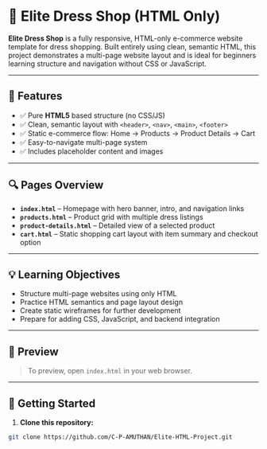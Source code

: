 # 👗 Elite Dress Shop (HTML Only)

**Elite Dress Shop** is a fully responsive, HTML-only e-commerce website template for dress shopping. Built entirely using clean, semantic HTML, this project demonstrates a multi-page website layout and is ideal for beginners learning structure and navigation without CSS or JavaScript.

---

## 🎯 Features

- ✅ Pure **HTML5** based structure (no CSS/JS)
- ✅ Clean, semantic layout with `<header>`, `<nav>`, `<main>`, `<footer>`
- ✅ Static e-commerce flow: Home → Products → Product Details → Cart
- ✅ Easy-to-navigate multi-page system
- ✅ Includes placeholder content and images

---

## 🔍 Pages Overview

- **`index.html`** – Homepage with hero banner, intro, and navigation links
- **`products.html`** – Product grid with multiple dress listings
- **`product-details.html`** – Detailed view of a selected product
- **`cart.html`** – Static shopping cart layout with item summary and checkout option

---

## 💡 Learning Objectives

- Structure multi-page websites using only HTML
- Practice HTML semantics and page layout design
- Create static wireframes for further development
- Prepare for adding CSS, JavaScript, and backend integration

---

## 📸 Preview

> To preview, open `index.html` in your web browser.

---

## 🚀 Getting Started

1. **Clone this repository:**

```bash
git clone https://github.com/C-P-AMUTHAN/Elite-HTML-Project.git
